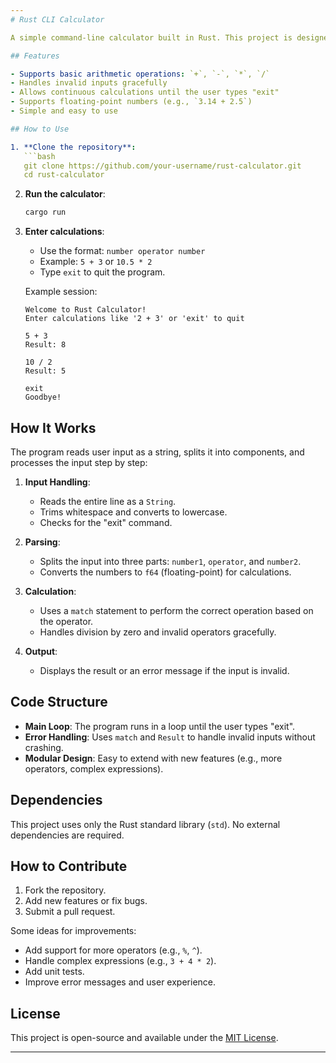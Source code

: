 ```yaml
---
# Rust CLI Calculator

A simple command-line calculator built in Rust. This project is designed to help beginners learn Rust by building a practical, interactive tool.

## Features

- Supports basic arithmetic operations: `+`, `-`, `*`, `/`
- Handles invalid inputs gracefully
- Allows continuous calculations until the user types "exit"
- Supports floating-point numbers (e.g., `3.14 + 2.5`)
- Simple and easy to use

## How to Use

1. **Clone the repository**:
   ```bash
   git clone https://github.com/your-username/rust-calculator.git
   cd rust-calculator
   ```

2. **Run the calculator**:
   ```bash
   cargo run
   ```

3. **Enter calculations**:
   - Use the format: `number operator number`
   - Example: `5 + 3` or `10.5 * 2`
   - Type `exit` to quit the program.

   Example session:
   ```
   Welcome to Rust Calculator!
   Enter calculations like '2 + 3' or 'exit' to quit

   5 + 3
   Result: 8

   10 / 2
   Result: 5

   exit
   Goodbye!
   ```

## How It Works

The program reads user input as a string, splits it into components, and processes the input step by step:

1. **Input Handling**:
   - Reads the entire line as a `String`.
   - Trims whitespace and converts to lowercase.
   - Checks for the "exit" command.

2. **Parsing**:
   - Splits the input into three parts: `number1`, `operator`, and `number2`.
   - Converts the numbers to `f64` (floating-point) for calculations.

3. **Calculation**:
   - Uses a `match` statement to perform the correct operation based on the operator.
   - Handles division by zero and invalid operators gracefully.

4. **Output**:
   - Displays the result or an error message if the input is invalid.

## Code Structure

- **Main Loop**: The program runs in a loop until the user types "exit".
- **Error Handling**: Uses `match` and `Result` to handle invalid inputs without crashing.
- **Modular Design**: Easy to extend with new features (e.g., more operators, complex expressions).

## Dependencies

This project uses only the Rust standard library (`std`). No external dependencies are required.

## How to Contribute

1. Fork the repository.
2. Add new features or fix bugs.
3. Submit a pull request.

Some ideas for improvements:
- Add support for more operators (e.g., `%`, `^`).
- Handle complex expressions (e.g., `3 + 4 * 2`).
- Add unit tests.
- Improve error messages and user experience.

## License

This project is open-source and available under the [MIT License](LICENSE).

---
```

